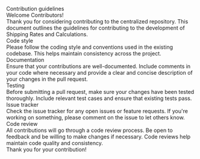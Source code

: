 Contribution guidelines  
Welcome Contributors!  
Thank you for considering contributing to the centralized repository. This document outlines the guidelines for contributing to the development of Shipping Rates and Calculations.  
Code style  
Please follow the coding style and conventions used in the existing codebase. This helps maintain consistency across the project.  
Documentation  
Ensure that your contributions are well-documented. Include comments in your code where necessary and provide a clear and concise description of your changes in the pull request.  
Testing  
Before submitting a pull request, make sure your changes have been tested thoroughly. Include relevant test cases and ensure that existing tests pass.  
Issue tracker  
Check the issue tracker for any open issues or feature requests. If you're working on something, please comment on the issue to let others know.  
Code review  
All contributions will go through a code review process. Be open to feedback and be willing to make changes if necessary. Code reviews help maintain code quality and consistency.  
Thank you for your contribution!  
